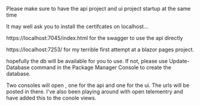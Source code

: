 Please make sure to have the api project and ui project startup at the same time

It may well ask you to install the certifcates on localhost...

https://localhost:7045/index.html for the swagger to use the api directly

https://localhost:7253/ for my terrible first attempt at a blazor pages project.

hopefully the db will be available for you to use. If not, please use Update-Database command in the Package Manager Console to create the database.

Two consoles will open , one for the api and one for the ui. The urls will be posted in there. I've also been playing around with open telementry and have added this to the conole views.